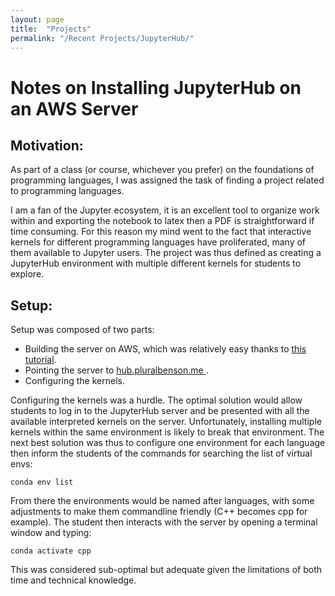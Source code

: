 ```yaml
---
layout: page
title:  "Projects"
permalink: "/Recent Projects/JupyterHub/"
---
```


# Notes on Installing JupyterHub on an AWS Server

## Motivation:
As part of a class (or course, whichever you prefer) on the foundations of programming languages, I was assigned the task of finding a project related to programming languages.

I am a fan of the Jupyter ecosystem, it is an excellent tool to organize work within and exporting the notebook to latex then a PDF is straightforward if time consuming. For this reason my mind went to the fact that interactive kernels for different programming languages have proliferated, many of them available to Jupyter users. The project was thus defined as creating a JupyterHub environment with multiple different kernels for students to explore.

## Setup:

Setup was composed of two parts: 
- Building the server on AWS, which was relatively easy thanks to <a href = "https://tljh.jupyter.org/en/latest/install/amazon.html">this tutorial</a>.
- Pointing the server to <a href = "https://hub.pluralbenson.me"> hub.pluralbenson.me </a>.
- Configuring the kernels.

Configuring the kernels was a hurdle. The optimal solution would allow students to log in to the JupyterHub server and be presented with all the available interpreted kernels on the server. Unfortunately, installing multiple kernels within the same environment is likely to break that environment. The next best solution was thus to configure one environment for each language then inform the students of the commands for searching the list of virtual envs:


<code>conda env list</code>

From there the environments would be named after languages, with some adjustments to make them commandline friendly (C++ becomes cpp for example). The student then interacts with the server by opening a terminal window and typing:

<code>conda activate cpp</code>

This was considered sub-optimal but adequate given the limitations of both time and technical knowledge. 